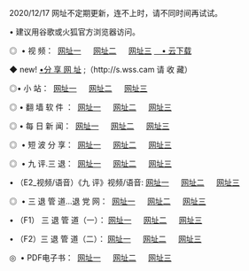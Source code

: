 <p>2020/12/17 网址不定期更新，连不上时，请不同时间再试试。
<p>• 建议用谷歌或火狐官方浏览器访问。
<p>◎  • 视 频： 
<a href="http://hew.guitarhaven.com/" target="_blank">网址一</a> 　 
<a href="http://hrk.guitarhaven.com/" target="_blank">网址二</a> 　 
<a href="http://hrk.guitarhaven.com/b.html" target="_blank">网址三</a>
<a href="https://yadi.sk/d/d0sUeAOpal3njw" target="_blank">　• 云下载 </a></p>
<p>◆ new! <a href="http://huu.guitarhaven.com/a.html">•分 享 网 址</a> ;（http://s.wss.cam 请 收 藏） </p>

<p>◎•  小 站：  
<a href="http://hew.guitarhaven.com/f.html" target="_blank">网址一</a> 　 
<a href="http://hrk.guitarhaven.com/h.html" target="_blank">网址二</a> 　 
<a href="http://hrk.guitarhaven.com/k/" target="_blank">网址三</a></p><p>

<p>◎  • 翻 墙 软 件 ：  
<a href="http://hew.guitarhaven.com/ff/" target="_blank">网址一</a> 　 
<a href="http://hrk.guitarhaven.com/s/read/a1_nd.html" target="_blank">网址二</a> 　 
<a href="http://hrk.guitarhaven.com/ff/index.html" target="_blank">网址三</a></p>
<p>◎  • 每 日 新 闻：  
<a href="http://hew.guitarhaven.com/day/" target="_blank">网址一</a> 　 
<a href="http://hrk.guitarhaven.com/day/" target="_blank">网址二</a> 　 
<a href="http://hrk.guitarhaven.com/day/index.html" target="_blank">网址三</a></p>
<p>◎   • 短 波 分 享：  
<a href="http://hew.guitarhaven.com/h/" target="_blank">网址一</a> 　 
<a href="http://hrk.guitarhaven.com/h/" target="_blank">网址二</a> 　 
<a href="http://hrk.guitarhaven.com/h/index.html" target="_blank">网址三</a></p>
<p>◎   • 九 评.三 退：  
<a href="http://hew.guitarhaven.com/t/" target="_blank">网址一</a> 　 
<a href="http://hrk.guitarhaven.com/v2/index.html" target="_blank">网址二</a> 　 
<a href="http://hrk.guitarhaven.com/tt/index.html" target="_blank">网址三</a> 　</p>
<p>  • （E2_视频/语音）《九 评》视频/语音: 
<a href="http://hrk.guitarhaven.com/7738.html" target="_blank">网址一</a> 　 
<a href="http://hrk.guitarhaven.com/7614.html" target="_blank">网址二</a> 　 
<a href="http://hrk.guitarhaven.com/7633.html" target="_blank">网址三</a></p>
<p>◎   • 三 退 管 道...退 党 网：  
<a href="http://hew.guitarhaven.com/go/td1.html" target="_blank">网址一</a> 　 
<a href="http://hrk.guitarhaven.com/go/td2.html" target="_blank">网址二</a> 　 
<a href="http://hrk.guitarhaven.com/go/td3.html" target="_blank">网址三</a></p>
<p>  • （F1） 三 退 管 道（一）： 
<a href="http://hew.guitarhaven.com/dd/" target="_blank">网址一</a> 　 
<a href="http://hrk.guitarhaven.com/s/read/a1_tdx.html" target="_blank">网址二</a> 　 
<a href="http://hrk.guitarhaven.com/dd/" target="_blank">网址三</a></p>
<p>  • （F2）三 退 管 道（二）： 
<a href="http://hrk.guitarhaven.com/d/" target="_blank">网址一</a> 　 
<a href="http://hew.guitarhaven.com/d/index.html" target="_blank">网址二</a> 　 
<a href="http://hrk.guitarhaven.com/d/" target="_blank">网址三</a></p>
<p>◎   • PDF电子书：  
<a href="http://hew.guitarhaven.com/p/" target="_blank">网址一</a> 　 
<a href="http://hrk.guitarhaven.com/p/index.html" target="_blank">网址二</a> 　 
<a href="http://hrk.guitarhaven.com/p/" target="_blank">网址三</a></p>

